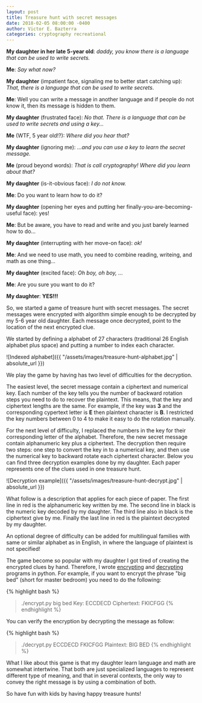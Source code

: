 ```yaml
---
layout: post
title: Treasure hunt with secret messages
date: 2018-02-05 08:00:00 -0400
author: Victor E. Bazterra
categories: cryptography recreational
---
```


**My daughter in her late 5-year old**: *daddy, you know there is a language that can be used to write secrets.*

**Me**: *Say what now?*

**My daughter** (impatient face, signaling me to better start catching up): *That, there is a language that can be used to write secrets*.

**Me**: Well you can write a message in another language and if people do not know it, then its message is hidden to them.

**My daughter** (frustrated face): *No that. There is a language that can be used to write secrets and using a key...*

**Me** (WTF, 5 year old!?): *Where did you hear that?*

**My daughter** (ignoring me): *...and you can use a key to learn the secret message.*

**Me** (proud beyond words): *That is call cryptography! Where did you learn about that?*

**My daughter** (is-it-obvious face): *I do not know.*

**Me**: Do you want to learn how to do it?

**My daughter** (opening her eyes and putting her finally-you-are-becoming-useful face): yes!

**Me**: But be aware, you have to read and write and you just barely learned how to do...

**My daughter** (interrupting with her move-on face): *ok!*

**Me**: And we need to use math, you need to combine reading, writeing, and math as one thing...

**My daughter** (excited face): *Oh boy, oh boy, ...*

**Me**: Are you sure you want to do it?

**My daughter**: **YES!!!**

So, we started a game of treasure hunt with secret messages. The secret messages were encrypted with algorithm simple enough to be decrypted by my 5-6 year old daughter. Each message once decrypted, point to the location of the next encrypted clue.

We started by defining a alphabet of 27 characters (traditional 26 English alphabet plus space) and putting a number to index each character.

![Indexed alphabet]({{ "/assets/images/treasure-hunt-alphabet.jpg" | absolute_url }})

We play the game by having has two level of difficulties for the decryption.

The easiest level, the secret message contain a ciphertext and numerical key. Each number of the key tells you the number of backward rotation steps you need to do to recover the plaintext. This means, that the key and ciphertext lengths are the same. For example, if the key was **3** and the corresponding cypertext letter is **E** then plaintext character is **B**. I restricted the key numbers between 0 to 4 to make it easy to do the rotation manually.

For the next level of difficulty, I replaced the numbers in the key for their corresponding letter of the alphabet. Therefore, the new secret message contain alphanumeric key plus a ciphertext. The decryption then require two steps: one step to convert the key in to a numerical key, and then use the numerical key to backward rotate each ciphertext character. Below you can find three decryption examples done by my daughter. Each paper represents one of the clues used in one treasure hunt.

![Decryption example]({{ "/assets/images/treasure-hunt-decrypt.jpg" | absolute_url }})

What follow is a description that applies for each piece of paper. The first line in red is the alphanumeric key written by me. The second line in black is the numeric key decoded by my daughter. The third line also in black is the ciphertext give by me. Finally the last line in red is the plaintext decrypted by my daughter.

An optional degree of difficulty can be added for multilingual families with same or similar alphabet as in English, in where the language of plaintext is not specified!

The game become so popular with my daughter I got tired of creating the encrypted clues by hand. Therefore, I wrote [encrypting](https://github.com/baites/examples/blob/master/daughter/python/encrypt.py) and [decrypting](https://github.com/baites/examples/blob/master/daughter/python/decrypt.py) programs in python. For example, if you want to encrypt the phrase "big bed" (short for master bedroom) you need to do the following:

{% highlight bash %}
>./encrypt.py big bed
Key: ECCDECD
Ciphertext: FKICFGG
{% endhighlight %}

You can verify the encryption by decrypting the message as follow:

{% highlight bash %}
>./decrypt.py ECCDECD FKICFGG
Plaintext: BIG BED
{% endhighlight %}

What I like about this game is that my daughter learn language and math are somewhat intertwine. That both are just specialized languages to represent different type of meaning, and that in several contexts, the only way to convey the right message is by using a combination of both.

So have fun with kids by having happy treasure hunts!
